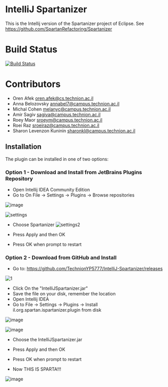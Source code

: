 
# IntelliJ Spartanizer
This is the Intellij version of the Spartanizer project of Eclipse.
See https://github.com/SpartanRefactoring/Spartanizer

# Build Status
[![Build Status](https://travis-ci.org/TechnionYP5777/IntelliJ-Spartanizer.svg?branch=master)](https://travis-ci.org/TechnionYP5777/IntelliJ-Spartanizer)

# Contributors
- Oren Afek oren.afek@cs.technion.ac.il
- Anna Belozovsky annabel7@campus.technion.ac.il
- Michal Cohen melanyc@campus.technion.ac.il
- Amir Sagiv sagiva@campus.technion.ac.il
- Roey Maor sroeym@campus.technion.ac.il
- Roei Raz sroeiraz@campus.technion.ac.il
- Sharon Levenzon Kuninin sharonkl@campus.technion.ac.il

## Installation
The plugin can be installed in one of two options:
### Option 1 - Download and Install from JetBrains Plugins Repository
- Open Intellij IDEA Community Edition
- Go to On File -> Settings -> Plugins -> Browse repositories

![image](https://cloud.githubusercontent.com/assets/15859817/21104064/ce276d7a-c08d-11e6-9ce6-32698e89cc71.png)

![settings](https://cloud.githubusercontent.com/assets/15859817/22225658/03d28e78-e1cc-11e6-8bd5-cf60c7d118bf.png)

- Choose Spartanizer
![settings2](https://cloud.githubusercontent.com/assets/15859817/22225726/536282fe-e1cc-11e6-9c9b-9fe92207d256.png)

- Press Apply and then OK
- Press OK when prompt to restart

### Option 2 - Download from GitHub and Install
- Go to: https://github.com/TechnionYP5777/IntelliJ-Spartanizer/releases

![1](https://cloud.githubusercontent.com/assets/15859817/21103983/64400a8e-c08d-11e6-96b6-f14785bf132a.PNG)
- Click On the "IntelliJSpartanizer.jar"
- Save the file on your disk, remember the location
- Open Intellij IDEA
- Go to File -> Settings -> Plugins -> Install il.org.spartan.ispartanizer.plugin from disk

![image](https://cloud.githubusercontent.com/assets/15859817/21104064/ce276d7a-c08d-11e6-9ce6-32698e89cc71.png)

![image](https://cloud.githubusercontent.com/assets/15859817/21104107/f2ee4598-c08d-11e6-8a14-552dd2a3b8aa.png)

- Choose the IntelliJSpartanizer.jar
- Press Apply and then OK
- Press OK when prompt to restart


- Now THIS IS SPARTA!!!

![image](https://cloud.githubusercontent.com/assets/15859817/21104148/127e4818-c08e-11e6-811e-106f3299c685.png)

